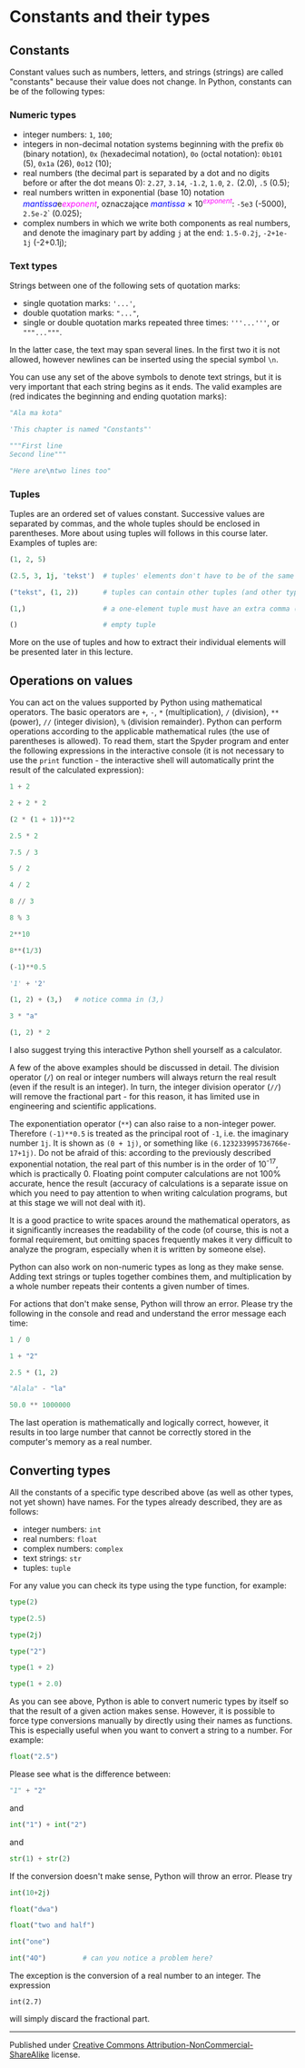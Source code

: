 # Constants and their types

## Constants

Constant values such as numbers, letters, and strings (strings) are called "constants" because their value does not change. In Python, constants can be of the following types:

### Numeric types

* integer numbers: `1`, `100`;
* integers in non-decimal notation systems beginning with the prefix `0b` (binary notation), `0x` (hexadecimal notation), `0o` (octal notation): `0b101` (5), `0x1a` (26), `0o12` (10);
* real numbers (the decimal part is separated by a dot and no digits before or after the dot means 0): `2.27`, `3.14`, `-1.2`, `1.0`, `2.` (2.0), `.5` (0.5);
* real numbers written in exponential (base 10) notation <em style="color: #0000ff;">mantissa</em>e<em style="color: #ff00ff;">exponent</em>, oznaczające <em style="color: #0000ff;">mantissa</em> × 10<sup><em style="color: #ff00ff;">exponent</em></sup>: `-5e3` (-5000), `2.5e-2`</span></tt>` (0.025);
* complex numbers in which we write both components as real numbers, and denote the imaginary part by adding `j` at the end: `1.5-0.2j`, `-2+1e-1j` (-2+0.1j);

### Text types

Strings between one of the following sets of quotation marks:

* single quotation marks: `'...'`,
* double quotation marks: `"..."`,
* single or double quotation marks repeated three times: `'''...'''`, or `"""..."""`.

In the latter case, the text may span several lines. In the first two it is not allowed, however newlines can be inserted using the special symbol `\n`.

You can use any set of the above symbols to denote text strings, but it is very important that each string begins as it ends. The valid examples are (red indicates the beginning and ending quotation marks):

```python
"Ala ma kota"

'This chapter is named "Constants"'

"""First line
Second line"""

"Here are\ntwo lines too"
```

### Tuples

Tuples are an ordered set of values constant. Successive values ​​are separated by commas, and the whole tuples should be enclosed in parentheses. More about using tuples will follows in this course later. Examples of tuples are:

```python
(1, 2, 5)

(2.5, 3, 1j, 'tekst')  # tuples' elements don't have to be of the same type 

("tekst", (1, 2))      # tuples can contain other tuples (and other types, with which we haven't mentioned yet)

(1,)                   # a one-element tuple must have an extra comma (to distinguish it from the number in parentheses)

()                     # empty tuple
```

More on the use of tuples and how to extract their individual elements will be presented later in this lecture.

## Operations on values

You can act on the values supported by Python using mathematical operators. The basic operators are `+`, `-`, `*` (multiplication), `/` (division), `**` (power), `//` (integer division), `%` (division remainder). Python can perform operations according to the applicable mathematical rules (the use of parentheses is allowed). To read them, start the Spyder program and enter the following expressions in the interactive console (it is not necessary to use the `print` function - the interactive shell will automatically print the result of the calculated expression):

```python
1 + 2

2 + 2 * 2

(2 * (1 + 1))**2

2.5 * 2

7.5 / 3

5 / 2

4 / 2

8 // 3

8 % 3

2**10

8**(1/3)

(-1)**0.5

'1' + '2'

(1, 2) + (3,)   # notice comma in (3,)

3 * "a"

(1, 2) * 2
```

I also suggest trying this interactive Python shell yourself as a calculator.

A few of the above examples should be discussed in detail. The division operator (`/`) on real or integer numbers will always return the real result (even if the result is an integer). In turn, the integer division operator (`//`) will remove the fractional part - for this reason, it has limited use in engineering and scientific applications.

The exponentiation operator (`**`) can also raise to a non-integer power. Therefore `(-1)**0.5` is treated as the principal root of `-1`, i.e. the imaginary number `1j`. It is shown as `(0 + 1j)`, or something like `(6.123233995736766e-17+1j)`. Do not be afraid of this: according to the previously described exponential notation, the real part of this number is in the order of 10<sup>-17</sup>, which is practically 0. Floating point computer calculations are not 100% accurate, hence the result (accuracy of calculations is a separate issue on which you need to pay attention to when writing calculation programs, but at this stage we will not deal with it).

It is a good practice to write spaces around the mathematical operators, as it significantly increases the readability of the code (of course, this is not a formal requirement, but omitting spaces frequently makes it very difficult to analyze the program, especially when it is written by someone else).

Python can also work on non-numeric types as long as they make sense. Adding text strings or tuples together combines them, and multiplication by a whole number repeats their contents a given number of times.

For actions that don't make sense, Python will throw an error. Please try the following in the console and read and understand the error message each time:

```python
1 / 0

1 + "2"

2.5 * (1, 2)

"Alala" - "la"

50.0 ** 1000000
```

The last operation is mathematically and logically correct, however, it results in too large number that cannot be correctly stored in the computer's memory as a real number.

## Converting types

All the constants of a specific type described above (as well as other types, not yet shown) have names. For the types already described, they are as follows:

* integer numbers: `int`
* real numbers: `float`
* complex numbers: `complex`
* text strings: `str`
* tuples: `tuple`


For any value you can check its type using the type function, for example:

```python
type(2)

type(2.5)

type(2j)

type("2")

type(1 + 2)

type(1 + 2.0)
```

As you can see above, Python is able to convert numeric types by itself so that the result of a given action makes sense. However, it is possible to force type conversions manually by directly using their names as functions. This is especially useful when you want to convert a string to a number. For example:

```python
float("2.5")
```

Please see what is the difference between:

```python
"1" + "2"
```

and

```python
int("1") + int("2")
```

and

```python
str(1) + str(2)
```

If the conversion doesn't make sense, Python will throw an error. Please try

```python
int(10+2j)

float("dwa")

float("two and half")

int("one")

int("4O")         # can you notice a problem here?
```

The exception is the conversion of a real number to an integer. The expression

```
int(2.7)
```

will simply discard the fractional part.


<hr/>

Published under [Creative Commons Attribution-NonCommercial-ShareAlike](https://creativecommons.org/licenses/by-nc-sa/4.0/) license.
